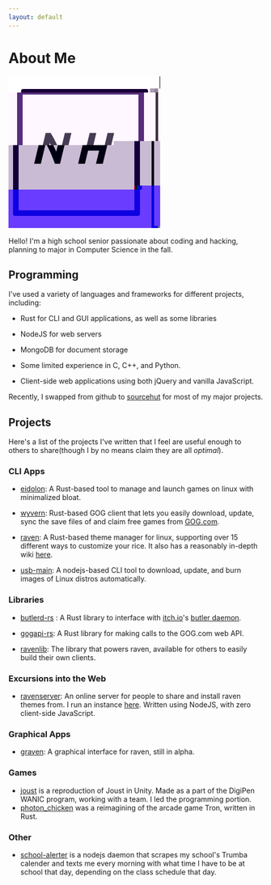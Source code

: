 ```yaml
---
layout: default
---
```


# About Me

<img class="profile-picture" src="profile.png" alt="Profile picture displaying a glitched NH">

Hello! I'm a high school senior passionate about coding and hacking, planning to
major in Computer Science in the fall.

## Programming

I've used a variety of languages and frameworks for different projects,
including:

- Rust for CLI and GUI applications, as well as some libraries

- NodeJS for web servers

- MongoDB for document storage

- Some limited experience in C, C++, and Python.

- Client-side web applications using both jQuery and vanilla JavaScript.

Recently, I swapped from github to [sourcehut](https://sourcehut.org) for most
of my major projects.

## Projects

Here's a list of the projects I've written that I feel are useful enough to
others to share(though I by no means claim they are all *optimal*).

### CLI Apps

- [eidolon](https://git.sr.ht/~nicohman/eidolon): A Rust-based tool to manage
  and launch games on linux with minimalized bloat.

- [wyvern](https://git.sr.ht/~nicohman/wyvern): Rust-based GOG client that lets
  you easily download, update, sync the save files of and claim free games from
  [GOG.com](https://gog.com).

- [raven](https://git.sr.ht/~nicohman/raven): A Rust-based theme manager for
  linux, supporting over 15 different ways to customize your rice. It also has a
  reasonably in-depth wiki [here](https://man.sr.ht/~nicohman/raven).

- [usb-main](https://github.com/nicohman/usb-main): A nodejs-based CLI tool to
  download, update, and burn images of Linux distros automatically.

### Libraries

- [butlerd-rs](https://git.sr.ht/~nicohman/butlerd-rs) : A Rust library to
  interface with [itch.io](https://itch.io)'s [butler
  daemon](https://github.com/itchio/butler).

- [gogapi-rs](https://git.sr.ht/~nicohman/gogapi-rs): A Rust library for making
  calls to the GOG.com web API.

- [ravenlib](https://git.sr.ht/~nicohman/ravenlib): The library that powers
  raven, available for others to easily build their own clients.

### Excursions into the Web

- [ravenserver](https://git.sr.ht/~nicohman/ravenserver): An online server for
  people to share and install raven themes from. I run an instance
  [here](https://demenses.net). Written using NodeJS, with zero client-side
  JavaScript.

### Graphical Apps

- [graven](https://git.sr.ht/~nicohman/graven): A graphical interface for raven,
  still in alpha.

### Games

- [joust](https://github.com/nicohman/joust) is a reproduction of Joust in
  Unity. Made as a part of the DigiPen WANIC program, working with a team. I led
  the programming portion.
- [photon_chicken](https://github.com/nicohman/photon_chicken) was a reimagining
  of the arcade game Tron, written in Rust.
  

### Other

- [school-alerter](https://github.com/nicohman/school-alerter) is a nodejs
  daemon that scrapes my school's Trumba calender and texts me every morning
  with what time I have to be at school that day, depending on the class
  schedule that day.
